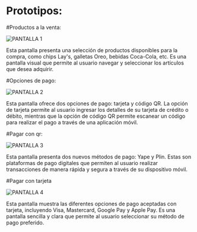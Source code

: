 # Prototipos:

#Productos a la venta:

![PANTALLA 1](https://github.com/user-attachments/assets/3a641997-c4fb-4d05-b594-5680814557bf)

Esta pantalla presenta una selección de productos disponibles para la compra, como chips Lay's, galletas Oreo, bebidas Coca-Cola, etc. Es una pantalla visual que permite al usuario navegar y seleccionar los artículos que desea adquirir.

#Opciones de pago:

![PANTALLA 2](https://github.com/user-attachments/assets/c7b2393e-395d-41aa-9a3e-bc33758a3419)

Esta pantalla ofrece dos opciones de pago: tarjeta y código QR. La opción de tarjeta permite al usuario ingresar los detalles de su tarjeta de crédito o débito, mientras que la opción de código QR permite escanear un código para realizar el pago a través de una aplicación móvil.

#Pagar con qr:

![PANTALLA 3](https://github.com/user-attachments/assets/e445a887-5511-4ae7-9b0b-e5c621441a21)

Esta pantalla presenta dos nuevos métodos de pago: Yape y Plin. Estas son plataformas de pago digitales que permiten al usuario realizar transacciones de manera rápida y segura a través de su dispositivo móvil.

#Pagar con tarjeta

![PANTALLA 4](https://github.com/user-attachments/assets/7e5b6110-3279-4e49-8548-47b47d50f830)

Esta pantalla muestra las diferentes opciones de pago aceptadas con tarjeta, incluyendo Visa, Mastercard, Google Pay y Apple Pay. Es una pantalla sencilla y clara que permite al usuario seleccionar su método de pago preferido.


